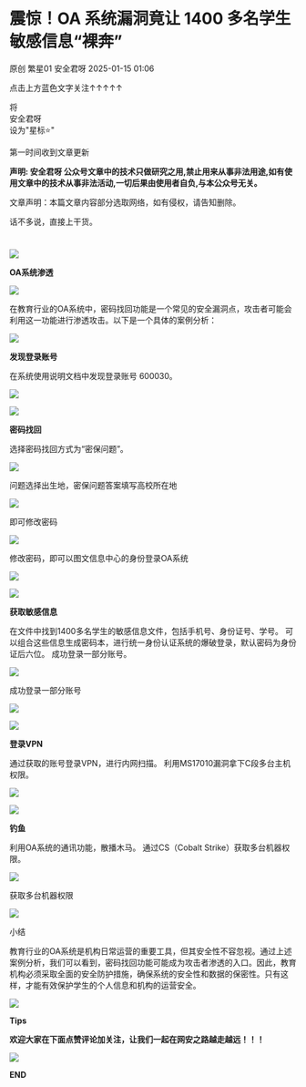 #  震惊！OA 系统漏洞竟让 1400 多名学生敏感信息“裸奔”   
原创 繁星01  安全君呀   2025-01-15 01:06  
  
点击上方蓝色文字关注↑↑↑↑↑  
  
将  
安全君呀  
设为"星标⭐️"  
  
第一时间收到文章更新  
  
**声明: 安全君呀 公众号文章中的技术只做研究之用,禁止用来从事非法用途,如有使用文章中的技术从事非法活动,一切后果由使用者自负,与本公众号无关。**  
  
文章声明：本篇文章内容部分选取网络，如有侵权，请告知删除。  
  
  
话不多说，直接上干货。  
  
#   
  
![](https://mmbiz.qpic.cn/mmbiz_gif/aEICicON7u7TFp1XXm56LJicPowNQNNicqU5VdMZDHnicQf3ouVXaNl3ChQsKlVLps2vV2QAIgibPGdZ6Rg7ZLEvMZw/640?from=appmsg "")  
  
**OA系统渗透**  
  
  
![](https://mmbiz.qpic.cn/sz_mmbiz_gif/tJKPIERK5HZPxbGqv9J0UpicvmYgII3wlQOLFhevacbR6FcjtC4icKicfeYS0E8Ls9loCAPric0kjibpa34zo3nm0cw/640?from=appmsg "")  
  
  
在教育行业的OA系统中，密码找回功能是一个常见的安全漏洞点，攻击者可能会利用这一功能进行渗透攻击。以下是一个具体的案例分析：  
  
  
![](https://mmbiz.qpic.cn/sz_mmbiz_gif/VnYeM3AF5cWpp7hD0QBDibWgwCWtWWs9ZrBWswJZMsF30eZJm8gm89XuKLQHD1VicLRRMUfQfARb4CDOH6gZsA2w/640?from=appmsg "")  
  
**发现登录账号**  
  
  
  
在系统使用说明文档中发现登录账号 600030。  
  
![](https://mmbiz.qpic.cn/sz_mmbiz_png/Jr5xjApHb7FwbGr2blibLeFSyGVvTO9Vcyo9wbELLkVSJiamhicFSUK4qfBLgibF1Jj567VzBbJq9VHF2vqbJnaytQ/640?from=appmsg "")  
  
  
![](https://mmbiz.qpic.cn/sz_mmbiz_gif/VnYeM3AF5cWpp7hD0QBDibWgwCWtWWs9ZrBWswJZMsF30eZJm8gm89XuKLQHD1VicLRRMUfQfARb4CDOH6gZsA2w/640?from=appmsg "")  
  
**密码找回**  
  
  
  
选择密码找回方式为“密保问题”。   
  
![](https://mmbiz.qpic.cn/sz_mmbiz_png/Jr5xjApHb7FwbGr2blibLeFSyGVvTO9VchqXA4KWWWqs4h7rTNWJuFtiabBETdAmMIqFLaiaDHDuGyvoGRsJibsnWQ/640?from=appmsg "")  
  
  
问题选择出生地，密保问题答案填写高校所在地  
  
![](https://mmbiz.qpic.cn/sz_mmbiz_png/Jr5xjApHb7FwbGr2blibLeFSyGVvTO9VcwfcT2k5Zs1cn9DQianiaBOGTJ2In2sl4JsrT7k8nwoJnabSmNGicCATEg/640?from=appmsg "")  
  
即可修改密码  
  
![](https://mmbiz.qpic.cn/sz_mmbiz_png/Jr5xjApHb7FwbGr2blibLeFSyGVvTO9VcLnV5Q82RqCNoK7e0NS4dYy5GOlg2f1XgRQsN0szRQob1ofKJA7UjBA/640?from=appmsg "")  
  
修改密码，即可以图文信息中心的身份登录OA系统  
  
![](https://mmbiz.qpic.cn/sz_mmbiz_png/Jr5xjApHb7FwbGr2blibLeFSyGVvTO9Vc03Tcib25Ph7Sh4Ksab2ETYWaybMquzH2Kk2hthib2ehExd7oicHSLpA2g/640?from=appmsg "")  
  
  
![](https://mmbiz.qpic.cn/sz_mmbiz_gif/VnYeM3AF5cWpp7hD0QBDibWgwCWtWWs9ZrBWswJZMsF30eZJm8gm89XuKLQHD1VicLRRMUfQfARb4CDOH6gZsA2w/640?from=appmsg "")  
  
**获取敏感信息**  
  
  
  
在文件中找到1400多名学生的敏感信息文件，包括手机号、身份证号、学号。 可以组合这些信息生成密码本，进行统一身份认证系统的爆破登录，默认密码为身份证后六位。 成功登录一部分账号。  
  
![](https://mmbiz.qpic.cn/sz_mmbiz_png/Jr5xjApHb7FwbGr2blibLeFSyGVvTO9VcsbXuvaAZzXQIIJTcDGncRT1NBO0n12OLnTVG9an5m98z7TkA2Autyw/640?from=appmsg "")  
  
成功登录一部分账号  
  
![](https://mmbiz.qpic.cn/sz_mmbiz_png/Jr5xjApHb7FwbGr2blibLeFSyGVvTO9Vc8cofNUrcTQTGhhCvAXhdJtv1PWo3KS9T0yXrzaIrjc8pX17O3qtX0g/640?from=appmsg "")  
  
![](https://mmbiz.qpic.cn/sz_mmbiz_gif/VnYeM3AF5cWpp7hD0QBDibWgwCWtWWs9ZrBWswJZMsF30eZJm8gm89XuKLQHD1VicLRRMUfQfARb4CDOH6gZsA2w/640?from=appmsg "")  
  
**登录VPN**  
  
  
通过获取的账号登录VPN，进行内网扫描。 利用MS17010漏洞拿下C段多台主机权限。  
  
![](https://mmbiz.qpic.cn/sz_mmbiz_png/Jr5xjApHb7FwbGr2blibLeFSyGVvTO9VckakGVUM771XEnPRlRNQMqmfjYRwNmI0c1UC5wapIxVGtmc0ejU5a4A/640?from=appmsg "")  
  
![](https://mmbiz.qpic.cn/sz_mmbiz_gif/VnYeM3AF5cWpp7hD0QBDibWgwCWtWWs9ZrBWswJZMsF30eZJm8gm89XuKLQHD1VicLRRMUfQfARb4CDOH6gZsA2w/640?from=appmsg "")  
  
**钓鱼**  
  
  
利用OA系统的通讯功能，散播木马。 通过CS（Cobalt Strike）获取多台机器权限。  
  
![](https://mmbiz.qpic.cn/sz_mmbiz_png/Jr5xjApHb7FwbGr2blibLeFSyGVvTO9VcjQsWSOK5WY9PZybUNucXhNmxIUqtsLG8HsoSQGNk1ibst41h9pyGFhw/640?from=appmsg "")  
  
获取多台机器权限  
  
![](https://mmbiz.qpic.cn/sz_mmbiz_png/Jr5xjApHb7FwbGr2blibLeFSyGVvTO9VcLy3n8QakVkcK2AiawUia2XAzSia1hbVCdIIjoFH9ib9ZUYkPUmh8w6bUVg/640?from=appmsg "")  
  
  
  
小结  
  
  
教育行业的OA系统是机构日常运营的重要工具，但其安全性不容忽视。通过上述案例分析，我们可以看到，密码找回功能可能成为攻击者渗透的入口。因此，教育机构必须采取全面的安全防护措施，确保系统的安全性和数据的保密性。只有这样，才能有效保护学生的个人信息和机构的运营安全。  
  
![](https://mmbiz.qpic.cn/mmbiz_gif/vnT4hbaLoX74JddnOszb8qDbTibKeA0BQ13ibicLXNFgfgtQ5k4caRXSLwFibjclTYPvMkciaBachkzMHIse79n0Bdw/640?wx_fmt=gif "")  
  
  
**Tips**  
  
**欢迎大家在下面点赞评论加关注，让我们一起在网安之路越走越远！！！**  
  
![](https://mmbiz.qpic.cn/sz_mmbiz_gif/6KkiaDhGfgB2wj3Ut9wcbMFep99QoDRgAL46sBQ74BibicXKBBqZdG9qaiakJic2IvIDmMP7F0nUBicmA2z6bhj2puhw/640?from=appmsg "")  
  
**END**  
  

